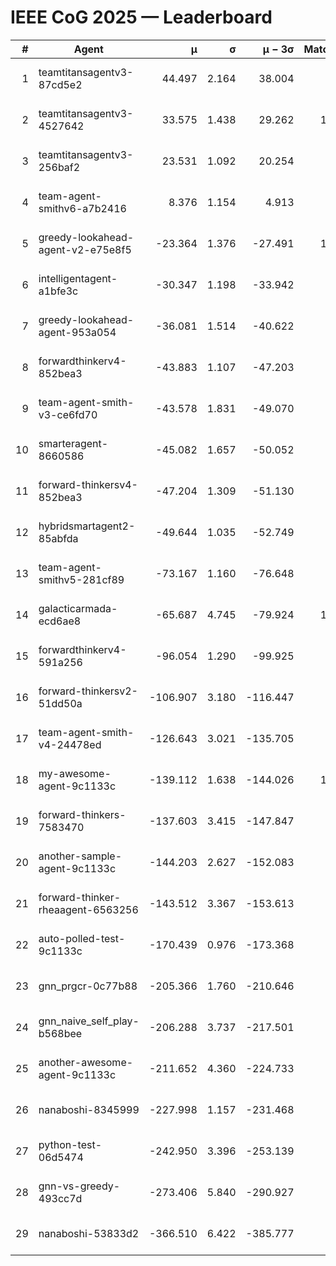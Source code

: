 # IEEE CoG 2025 — Leaderboard

| # | Agent | μ | σ | μ − 3σ | Matches | Updated |
|---:|---|---:|---:|---:|---:|---|
| 1 | teamtitansagentv3-87cd5e2 | 44.497 | 2.164 | 38.004 | 918 | 2025-08-17 18:41 |
| 2 | teamtitansagentv3-4527642 | 33.575 | 1.438 | 29.262 | 1020 | 2025-08-17 18:41 |
| 3 | teamtitansagentv3-256baf2 | 23.531 | 1.092 | 20.254 | 958 | 2025-08-17 18:41 |
| 4 | team-agent-smithv6-a7b2416 | 8.376 | 1.154 | 4.913 | 800 | 2025-08-17 18:41 |
| 5 | greedy-lookahead-agent-v2-e75e8f5 | -23.364 | 1.376 | -27.491 | 1060 | 2025-08-17 18:41 |
| 6 | intelligentagent-a1bfe3c | -30.347 | 1.198 | -33.942 | 759 | 2025-08-17 18:41 |
| 7 | greedy-lookahead-agent-953a054 | -36.081 | 1.514 | -40.622 | 760 | 2025-08-17 18:41 |
| 8 | forwardthinkerv4-852bea3 | -43.883 | 1.107 | -47.203 | 676 | 2025-08-17 18:41 |
| 9 | team-agent-smith-v3-ce6fd70 | -43.578 | 1.831 | -49.070 | 840 | 2025-08-17 18:41 |
| 10 | smarteragent-8660586 | -45.082 | 1.657 | -50.052 | 704 | 2025-08-17 18:41 |
| 11 | forward-thinkersv4-852bea3 | -47.204 | 1.309 | -51.130 | 734 | 2025-08-17 18:41 |
| 12 | hybridsmartagent2-85abfda | -49.644 | 1.035 | -52.749 | 832 | 2025-08-17 18:41 |
| 13 | team-agent-smithv5-281cf89 | -73.167 | 1.160 | -76.648 | 820 | 2025-08-17 18:41 |
| 14 | galacticarmada-ecd6ae8 | -65.687 | 4.745 | -79.924 | 1000 | 2025-08-17 18:41 |
| 15 | forwardthinkerv4-591a256 | -96.054 | 1.290 | -99.925 | 795 | 2025-08-17 18:41 |
| 16 | forward-thinkersv2-51dd50a | -106.907 | 3.180 | -116.447 | 896 | 2025-08-17 18:41 |
| 17 | team-agent-smith-v4-24478ed | -126.643 | 3.021 | -135.705 | 880 | 2025-08-17 18:41 |
| 18 | my-awesome-agent-9c1133c | -139.112 | 1.638 | -144.026 | 1120 | 2025-08-17 18:41 |
| 19 | forward-thinkers-7583470 | -137.603 | 3.415 | -147.847 | 660 | 2025-08-17 18:41 |
| 20 | another-sample-agent-9c1133c | -144.203 | 2.627 | -152.083 | 800 | 2025-08-17 18:41 |
| 21 | forward-thinker-rheaagent-6563256 | -143.512 | 3.367 | -153.613 | 836 | 2025-08-17 18:41 |
| 22 | auto-polled-test-9c1133c | -170.439 | 0.976 | -173.368 | 760 | 2025-08-17 18:41 |
| 23 | gnn_prgcr-0c77b88 | -205.366 | 1.760 | -210.646 | 920 | 2025-08-17 18:41 |
| 24 | gnn_naive_self_play-b568bee | -206.288 | 3.737 | -217.501 | 760 | 2025-08-17 18:41 |
| 25 | another-awesome-agent-9c1133c | -211.652 | 4.360 | -224.733 | 840 | 2025-08-17 18:41 |
| 26 | nanaboshi-8345999 | -227.998 | 1.157 | -231.468 | 780 | 2025-08-17 18:41 |
| 27 | python-test-06d5474 | -242.950 | 3.396 | -253.139 | 660 | 2025-08-17 18:41 |
| 28 | gnn-vs-greedy-493cc7d | -273.406 | 5.840 | -290.927 | 880 | 2025-08-17 18:41 |
| 29 | nanaboshi-53833d2 | -366.510 | 6.422 | -385.777 | 800 | 2025-08-17 18:41 |
